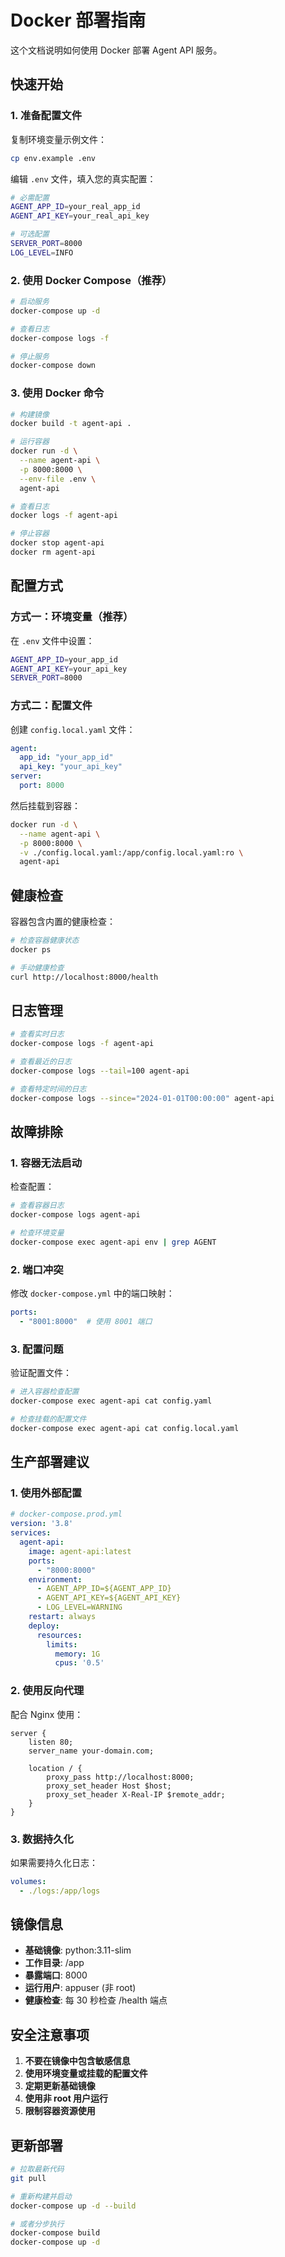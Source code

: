 # Docker 部署指南

这个文档说明如何使用 Docker 部署 Agent API 服务。

## 快速开始

### 1. 准备配置文件

复制环境变量示例文件：
```bash
cp env.example .env
```

编辑 `.env` 文件，填入您的真实配置：
```bash
# 必需配置
AGENT_APP_ID=your_real_app_id
AGENT_API_KEY=your_real_api_key

# 可选配置
SERVER_PORT=8000
LOG_LEVEL=INFO
```

### 2. 使用 Docker Compose（推荐）

```bash
# 启动服务
docker-compose up -d

# 查看日志
docker-compose logs -f

# 停止服务
docker-compose down
```

### 3. 使用 Docker 命令

```bash
# 构建镜像
docker build -t agent-api .

# 运行容器
docker run -d \
  --name agent-api \
  -p 8000:8000 \
  --env-file .env \
  agent-api

# 查看日志
docker logs -f agent-api

# 停止容器
docker stop agent-api
docker rm agent-api
```

## 配置方式

### 方式一：环境变量（推荐）

在 `.env` 文件中设置：
```bash
AGENT_APP_ID=your_app_id
AGENT_API_KEY=your_api_key
SERVER_PORT=8000
```

### 方式二：配置文件

创建 `config.local.yaml` 文件：
```yaml
agent:
  app_id: "your_app_id"
  api_key: "your_api_key"
server:
  port: 8000
```

然后挂载到容器：
```bash
docker run -d \
  --name agent-api \
  -p 8000:8000 \
  -v ./config.local.yaml:/app/config.local.yaml:ro \
  agent-api
```

## 健康检查

容器包含内置的健康检查：
```bash
# 检查容器健康状态
docker ps

# 手动健康检查
curl http://localhost:8000/health
```

## 日志管理

```bash
# 查看实时日志
docker-compose logs -f agent-api

# 查看最近的日志
docker-compose logs --tail=100 agent-api

# 查看特定时间的日志
docker-compose logs --since="2024-01-01T00:00:00" agent-api
```

## 故障排除

### 1. 容器无法启动

检查配置：
```bash
# 查看容器日志
docker-compose logs agent-api

# 检查环境变量
docker-compose exec agent-api env | grep AGENT
```

### 2. 端口冲突

修改 `docker-compose.yml` 中的端口映射：
```yaml
ports:
  - "8001:8000"  # 使用 8001 端口
```

### 3. 配置问题

验证配置文件：
```bash
# 进入容器检查配置
docker-compose exec agent-api cat config.yaml

# 检查挂载的配置文件
docker-compose exec agent-api cat config.local.yaml
```

## 生产部署建议

### 1. 使用外部配置

```yaml
# docker-compose.prod.yml
version: '3.8'
services:
  agent-api:
    image: agent-api:latest
    ports:
      - "8000:8000"
    environment:
      - AGENT_APP_ID=${AGENT_APP_ID}
      - AGENT_API_KEY=${AGENT_API_KEY}
      - LOG_LEVEL=WARNING
    restart: always
    deploy:
      resources:
        limits:
          memory: 1G
          cpus: '0.5'
```

### 2. 使用反向代理

配合 Nginx 使用：
```nginx
server {
    listen 80;
    server_name your-domain.com;
    
    location / {
        proxy_pass http://localhost:8000;
        proxy_set_header Host $host;
        proxy_set_header X-Real-IP $remote_addr;
    }
}
```

### 3. 数据持久化

如果需要持久化日志：
```yaml
volumes:
  - ./logs:/app/logs
```

## 镜像信息

- **基础镜像**: python:3.11-slim
- **工作目录**: /app
- **暴露端口**: 8000
- **运行用户**: appuser (非 root)
- **健康检查**: 每 30 秒检查 /health 端点

## 安全注意事项

1. **不要在镜像中包含敏感信息**
2. **使用环境变量或挂载的配置文件**
3. **定期更新基础镜像**
4. **使用非 root 用户运行**
5. **限制容器资源使用**

## 更新部署

```bash
# 拉取最新代码
git pull

# 重新构建并启动
docker-compose up -d --build

# 或者分步执行
docker-compose build
docker-compose up -d
``` 
